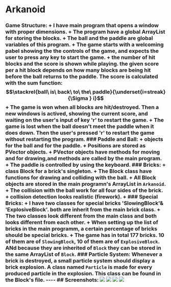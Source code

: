 # Arkanoid
### Game Structure: + I have main program that opens a window with proper dimensions. + The program have a global ArrayList for storing the blocks. + The ball and the paddle are global variables of this program. + The game starts with a welcoming pabel showing the the controls of the game, and expects the user to press any key to start the game.  + the number of hit blocks and the score is shown while playing. the given score per a hit block depends on how many blocks are being hit before the ball returns to the paddle. The score is calculated with the sum function: $$\stackrel{ball\ is\ back\ to\ the\ paddle}{\underset{i=streak}{\Sigma } i}$$ + The game is won when all blocks are hit/destroyed. Then a new windows is actived, showing the current score, and waiting on the user's input of key 'r' to restart the game. + The game is lost when the ball doesn't meet the paddle when it does down. Then the user's pressed 'r' to restart the game without restarting the program.  ### Paddle and Ball: + objects for the ball and for the paddle.  + Positions are stored as PVector objects. + PVector objects have methods for moving and for drawing,and  methods are called by the main program. + The paddle is controlled by using the keyboard.   ### Bricks: + class Block for a brick's singleton.  + The Block class have functions for drawing and colliding with the ball.  + All Block objects are stored in the main programn's ArrayList in `Arkanoid`. + The collision with the ball work for all four sides of the brick.  + collision detection looks realistic (firework). +  ### Special Bricks: + I have two classes for special bricks 'SlowingBlock'&amp; 'ExplosiveBlock'. both are inherit from the main brick class. + The two classes look different from the main class and both  looks different from each other. + When setting up the list of bricks in the main programm, a certain percentage of bricks should be special bricks.  + The game has in total 177 bricks. 10 of them are of `SlowingBlock`, 10 of them are of `ExplosiveBlock`. ANd because they are inherited of `Block` they can be stored in the same ArrayList of `Block`.  ### Particle System: Whenever a brick is destroyed, a small particle system should display a brick explosion. A class named `Particle` is made for every produced particle in the explosion. This class can be found in the Block's file.  ----  ## Screenshots: ![](https://hackmd.informatik.uni-bremen.de/uploads/upload_5f11e93a39550b63a99a031b90c1bd32.png) ![](https://hackmd.informatik.uni-bremen.de/uploads/upload_79ce3f9dfce3c316e47ec0c874c64df1.png) ![](https://hackmd.informatik.uni-bremen.de/uploads/upload_f1ab023285d6af26f53cc30bf6dc27ab.png) ![](https://hackmd.informatik.uni-bremen.de/uploads/upload_7d56100b95296f4cff258db7ed9d9ba2.png)
